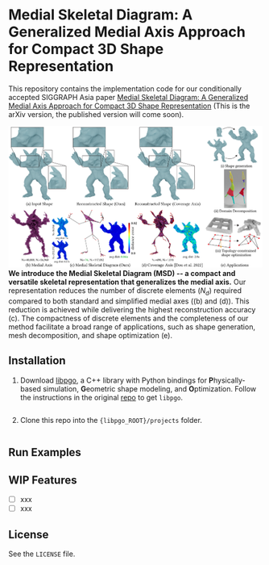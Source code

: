 # Medial Skeletal Diagram: A Generalized Medial Axis Approach for Compact 3D Shape Representation

This repository contains the implementation code for our conditionally accepted SIGGRAPH Asia paper [Medial Skeletal Diagram: A Generalized Medial Axis Approach for Compact 3D Shape Representation](https://arxiv.org/pdf/2310.09395) (This is the arXiv version, the published version will come soon).

![overview](assets/teaser.png)
**We introduce the Medial Skeletal Diagram (MSD) -- a compact and versatile skeletal representation that generalizes the medial axis.** Our representation reduces the number of discrete elements ($N_d$) required compared to both standard and simplified medial axes ((b) and (d)). This reduction is achieved while delivering the highest reconstruction accuracy (c). The compactness of discrete elements and the completeness of our method facilitate a broad range of applications, such as shape generation, mesh decomposition, and shape optimization (e).

## Installation

1. Download [libpgo](https://github.com/bohanwang/libpgo), a C++ library with Python bindings for **P**hysically-based simulation, **G**eometric shape modeling, and **O**ptimization. Follow the instructions in the original [repo](https://github.com/bohanwang/libpgo) to get ``libpgo``.

```bash
```

2. Clone this repo into the ``{libpgo_ROOT}/projects`` folder.

```bash
```

## Run Examples

## WIP Features

- [ ] xxx
- [ ] xxx

## License

See the ``LICENSE`` file.